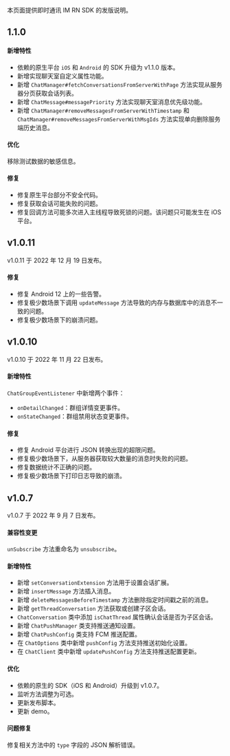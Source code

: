 本页面提供即时通讯 IM RN SDK 的发版说明。

## 1.1.0

#### 新增特性

- 依赖的原生平台 `iOS` 和 `Android` 的 SDK 升级为 v1.1.0 版本。
- 新增实现聊天室自定义属性功能。
- 新增 `ChatManager#fetchConversationsFromServerWithPage` 方法实现从服务器分页获取会话列表。
- 新增 `ChatMessage#messagePriority` 方法实现聊天室消息优先级功能。
- 新增 `ChatManager#removeMessagesFromServerWithTimestamp` 和 `ChatManager#removeMessagesFromServerWithMsgIds` 方法实现单向删除服务端历史消息。

#### 优化

移除测试数据的敏感信息。

#### 修复

- 修复原生平台部分不安全代码。
- 修复获取会话可能失败的问题。
- 修复回调方法可能多次进入主线程导致死锁的问题。该问题只可能发生在 iOS 平台。
## v1.0.11 

v1.0.11 于 2022 年 12 月 19 日发布。

#### 修复

- 修复 Android 12 上的一些告警。
- 修复极少数场景下调用 `updateMessage` 方法导致的内存与数据库中的消息不一致的问题。       
- 修复极少数场景下的崩溃问题。

## v1.0.10

v1.0.10 于 2022 年 11 月 22 日发布。

#### 新增特性

`ChatGroupEventListener` 中新增两个事件：
- `onDetailChanged`：群组详情变更事件。
- `onStateChanged`：群组禁用状态变更事件。

#### 修复

- 修复 Android 平台进行 JSON 转换出现的超限问题。
- 修复极少数场景下，从服务器获取较大数量的消息时失败的问题。
- 修复数据统计不正确的问题。
- 修复极少数场景下打印日志导致的崩溃。

## v1.0.7

v1.0.7 于 2022 年 9 月 7 日发布。

#### 兼容性变更

`unSubscribe` 方法重命名为 `unsubscribe`。

#### 新增特性

- 新增 `setConversationExtension` 方法用于设置会话扩展。
- 新增 `insertMessage` 方法插入消息。
- 新增 `deleteMessagesBeforeTimestamp` 方法删除指定时间戳之前的消息。
- 新增 `getThreadConversation` 方法获取或创建子区会话。
- `ChatConversation` 类中添加 `isChatThread` 属性确认会话是否为子区会话。
- 新增 `ChatPushManager` 类支持推送通知设置。
- 新增 `ChatPushConfig` 类支持 FCM 推送配置。
- 在 `ChatOptions` 类中新增 `pushConfig` 方法支持推送初始化设置。
- 在 `ChatClient` 类中新增 `updatePushConfig` 方法支持推送配置更新。

#### 优化

- 依赖的原生的 SDK（iOS 和 Android）升级到 v1.0.7。
- 监听方法调整为可选。
- 更新发布脚本。
- 更新 demo。

#### 问题修复

修复相关方法中的 `type` 字段的 JSON 解析错误。



